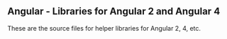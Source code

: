 ## Angular - Libraries for Angular 2 and Angular 4

These are the source files for helper libraries for Angular 2, 4, etc.
